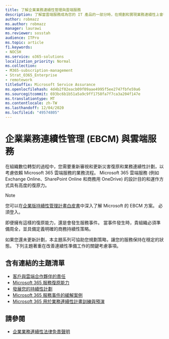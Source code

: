 ```yaml
---
title: 了解企業業務連續性管理與雲端服務
description: 了解當雲端服務成為您的 IT 產品的一部分時，在規劃和實現業務連續性上會有何不同。
author: robmazz
ms.author: robmazz
manager: laurawi
ms.reviewer: sosstah
audience: ITPro
ms.topic: article
f1.keywords:
- NOCSH
ms.service: o365-solutions
localization_priority: Normal
ms.collection:
- M365-subscription-management
- Strat_O365_Enterprise
- remotework
titleSuffix: Microsoft Service Assurance
ms.openlocfilehash: 4d4b2f02eacb09f09aae4995f5ee2747fbfe59a6
ms.sourcegitcommit: 693bc6b1b51a5a9c9ff1758fa7f7ca3a204f147e
ms.translationtype: MT
ms.contentlocale: zh-TW
ms.lasthandoff: 12/04/2020
ms.locfileid: "49574805"
---
```

# <a name="enterprise-business-continuity-management-ebcm-with-cloud-services"></a>企業業務連續性管理 (EBCM) 與雲端服務

在組織數位轉型的過程中，您需要重新審視和更新災害復原和業務連續性計劃，以考慮依賴 Microsoft 365 雲端服務的業務流程。 Microsoft 365 雲端服務 (例如 Exchange Online、SharePoint Online 和商務用 OneDrive) 的設計目的和運作方式具有高度的復原力。

> [!NOTE]
> 您可以在[企業版持續性管理計畫白皮書](https://go.microsoft.com/fwlink/?linkid=2121521)中深入了解 Microsoft 的 EBCM 方案。 必須登入。

即便擁有這樣的復原能力，還是會發生服務事件。 當事件發生時，貴組織必須準備周全，並具備定義明確的商務持續性策略。

如果您還未更新計劃，本主題系列可協助您規劃策略，讓您的服務保持在穩定的狀態。 下列主題著重在改善連續性準備工作的關鍵考慮事項。

## <a name="list-of-topics-with-links"></a>含有連結的主題清單

- [客戶與雲端合作夥伴的責任](assurance-customer-and-cloud-partner-ebcm-responsibilities.md)
- [Microsoft 365 服務復原能力](assurance-m365-service-resiliency.md)
- [發展您的持續性計劃](assurance-developing-your-ebcm-plan.md)
- [Microsoft 365 服務事件的緩解案例](assurance-microsoft-365-mitigations.md)
- [Microsoft 365 用於業務連續性計畫訓練與預演](assurance-ebcm-plan-rehearsal-and-user-training.md)

## <a name="see-also"></a>請參閱

- [企業業務連續性法律免責聲明](assurance-ebcm-legal-disclaimer.md)
